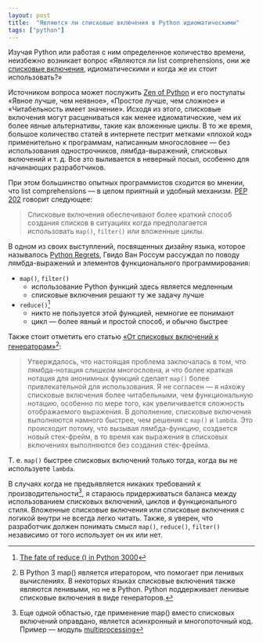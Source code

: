 ```yaml
---
layout: post
title:  "Являются ли списковые включения в Python идиоматическими"
tags: ["python"]
---
```


Изучая Python или работая с ним определенное количество времени, неизбежно возникает вопрос
«Являются ли list comprehensions, они же [списковые включения](https://ru.wikipedia.org/wiki/%D0%A1%D0%BF%D0%B8%D1%81%D0%BA%D0%BE%D0%B2%D0%BE%D0%B5_%D0%B2%D0%BA%D0%BB%D1%8E%D1%87%D0%B5%D0%BD%D0%B8%D0%B5),
идиоматическими и когда же их стоит использовать?»

Источником вопроса может послужить [Zen of Python](https://www.python.org/dev/peps/pep-0020/) и его
постулаты «Явное лучше, чем неявное», «Простое лучше, чем сложное» и «Читабельность имеет значение».
Исходя из этого, списковые включения могут расцениваться как менее идиоматические, чем их более
явные альтернативы, такие как вложенные циклы. В то же время, большое количество статей в интернете
пестрит метками «плохой код» применительно к программам, написанным многословнее — без использования
однострочников, лямбда-выражений, списковых включений и т. д. Все это выливается в неверный посыл,
особенно для начинающих разработчиков.

При этом большинство опытных программистов сходится во мнении, что list comprehensions — в целом
приятный и удобный механизм. [PEP 202](https://www.python.org/dev/peps/pep-0202/) говорит следующее:

> Списковые включения обеспечивают более краткий способ создания списков в ситуациях когда предполагается
использовать `map()`, `filter()` или вложенные циклы.

В одном из своих выступлений, посвященных дизайну языка, которое называлось
[Python Regrets](https://legacy.python.org/doc/essays/ppt/regrets/PythonRegrets.ppt),
Гвидо Ван Россум рассуждал по поводу лямбда-выражений и элементов функционального программирования:

- `map()`, `filter()`
  - использование Python функций здесь является медленным
  - списковые включения решают ту же задачу лучше
- `reduce()`[^1]
  - никто не пользуется этой функцией, немногие ее понимают
  - цикл — более явный и простой способ, и обычно быстрее

Также стоит отметить его статью [«От списковых включений к генераторам»](https://python-history.blogspot.com/2010/06/from-list-comprehensions-to-generator.html)[^2]:

> Утверждалось, что настоящая проблема заключалась в том, что лямбда-нотация слишком многословна,
и что более краткая нотация для анонимных функций сделает `map()` более привлекательной для использования.
Я не согласен — я нахожу списковые включения более читабельными, чем функциональную нотацию,
особенно по мере того, как увеличивается сложность отображаемого выражения. В дополнение, списковые
включения выполняются намного быстрее, чем решения с `map()` и `lambda`. Это происходит потому, что
вызывая лямбда-функцию, создается новый стек-фрейм, в то время как выражения в списковых включениях
выполняются без создания стек-фрейма.

Т. е. `map()` быстрее списковых включений только тогда, когда вы не используете `lambda`.

В случаях когда не предъявляется никаких требований к производительности[^3], я стараюсь придерживаться
баланса между использованием списковых включений, циклов и функционального стиля. Вложенные списковые
включения или списковые включения с логикой внутри не всегда легко читать. Также, я уверен, что
разработчик должен понимать смысл `map()`, `reduce()`, `filter()` независимо от того использует
он их или нет.

[^1]: [The fate of reduce () in Python 3000](https://www.artima.com/weblogs/viewpost.jsp?thread=98196)

[^2]: В Python 3 map() является итератором, что помогает при ленивых вычислениях. В некоторых языках списковые включения также являются ленивыми, но не в Python. Python поддерживает ленивые списковые включения в виде генераторов.

[^3]: Еще одной областью, где применение map() вместо списковых включений оправдано, является асинхронный и многопоточный код. Пример — модуль [multiprocessing](https://docs.python.org/3/library/multiprocessing.html)
